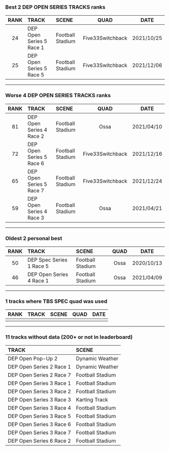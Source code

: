 ### Best 2 DEP OPEN SERIES TRACKS ranks
|RANK|TRACK|SCENE|QUAD|DATE|
|:---:|:---|:---|:---:|:---:|
|24|DEP Open Series 5 Race 1|Football Stadium|Five33Switchback|2021/10/25|
|25|DEP Open Series 5 Race 5|Football Stadium|Five33Switchback|2021/12/06|
---
### Worse 4 DEP OPEN SERIES TRACKS ranks
|RANK|TRACK|SCENE|QUAD|DATE|
|:---:|:---|:---|:---:|:---:|
|81|DEP Open Series 4 Race 2|Football Stadium|Ossa|2021/04/10|
|72|DEP Open Series 5 Race 6|Football Stadium|Five33Switchback|2021/12/16|
|65|DEP Open Series 5 Race 7|Football Stadium|Five33Switchback|2021/12/24|
|59|DEP Open Series 4 Race 3|Football Stadium|Ossa|2021/04/21|
---
### Oldest 2 personal best
|RANK|TRACK|SCENE|QUAD|DATE|
|:---:|:---|:---|:---:|:---:|
|50|DEP Spec Series 1 Race 5|Football Stadium|Ossa|2020/10/13|
|46|DEP Open Series 4 Race 1|Football Stadium|Ossa|2021/04/09|
---
### 1 tracks where TBS SPEC quad was used
|RANK|TRACK|SCENE|QUAD|DATE|
|:---:|:---|:---|:---:|:---:|
||||||
---
### 11 tracks without data (200+ or not in leaderboard)
|TRACK|SCENE|
|:---|:---|
|DEP Open Pop-Up 2|Dynamic Weather|
|DEP Open Series 2 Race 1|Dynamic Weather|
|DEP Open Series 2 Race 7|Football Stadium|
|DEP Open Series 3 Race 1|Football Stadium|
|DEP Open Series 3 Race 2|Football Stadium|
|DEP Open Series 3 Race 3|Karting Track|
|DEP Open Series 3 Race 4|Football Stadium|
|DEP Open Series 3 Race 5|Football Stadium|
|DEP Open Series 3 Race 6|Football Stadium|
|DEP Open Series 3 Race 7|Football Stadium|
|DEP Open Series 6 Race 2|Football Stadium|
